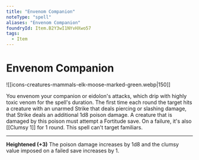 ```yaml
---
title: "Envenom Companion"
noteType: "spell"
aliases: "Envenom Companion"
foundryId: Item.B2Y3wI1NYvHXwo57
tags:
  - Item
---
```


# Envenom Companion
![[icons-creatures-mammals-elk-moose-marked-green.webp|150]]

You envenom your companion or eidolon's attacks, which drip with highly toxic venom for the spell's duration. The first time each round the target hits a creature with an unarmed Strike that deals piercing or slashing damage, that Strike deals an additional 1d8 poison damage. A creature that is damaged by this poison must attempt a Fortitude save. On a failure, it's also [[Clumsy 1]] for 1 round. This spell can't target familiars.

* * *

**Heightened (+3)** The poison damage increases by 1d8 and the clumsy value imposed on a failed save increases by 1.
